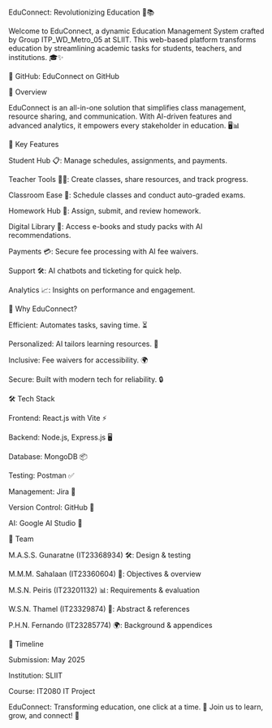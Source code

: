 EduConnect: Revolutionizing Education 🚀📚

Welcome to EduConnect, a dynamic Education Management System crafted by Group ITP_WD_Metro_05 at SLIIT. This web-based platform transforms education by streamlining academic tasks for students, teachers, and institutions. 🎓✨

🔗 GitHub: EduConnect on GitHub

🌟 Overview

EduConnect is an all-in-one solution that simplifies class management, resource sharing, and communication. With AI-driven features and advanced analytics, it empowers every stakeholder in education. 🖥️📊

🎯 Key Features





Student Hub 📋: Manage schedules, assignments, and payments.



Teacher Tools 🧑‍🏫: Create classes, share resources, and track progress.



Classroom Ease 🏫: Schedule classes and conduct auto-graded exams.



Homework Hub 📝: Assign, submit, and review homework.



Digital Library 📖: Access e-books and study packs with AI recommendations.



Payments 💳: Secure fee processing with AI fee waivers.



Support 🛠️: AI chatbots and ticketing for quick help.



Analytics 📈: Insights on performance and engagement.

🚀 Why EduConnect?





Efficient: Automates tasks, saving time. ⏳



Personalized: AI tailors learning resources. 🧠



Inclusive: Fee waivers for accessibility. 🌍



Secure: Built with modern tech for reliability. 🔒

🛠️ Tech Stack





Frontend: React.js with Vite ⚡️



Backend: Node.js, Express.js 🖥️



Database: MongoDB 📦



Testing: Postman ✅



Management: Jira 📅



Version Control: GitHub 🐙



AI: Google AI Studio 🤖

🙌 Team





M.A.S.S. Gunaratne (IT23368934) 🛠️: Design & testing



M.M.M. SahaIaan (IT23360604) 🎯: Objectives & overview



M.S.N. Peiris (IT23201132) 📊: Requirements & evaluation



W.S.N. Thamel (IT23329874) 📝: Abstract & references



P.H.N. Fernando (IT23285774) 🌍: Background & appendices

📅 Timeline





Submission: May 2025



Institution: SLIIT



Course: IT2080 IT Project

EduConnect: Transforming education, one click at a time. 🌟 Join us to learn, grow, and connect! 🚀

